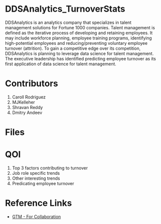 # DDSAnalytics_TurnoverStats

DDSAnalytics is an analytics company that specializes in talent management solutions for Fortune 1000 companies. Talent management is defined as the iterative process of developing and retaining employees. It may include workforce planning, employee training programs, identifying high-potential employees and reducing/preventing voluntary employee turnover (attrition). To gain a competitive edge over its competition, DDSAnalytics is planning to leverage data science for talent management. The executive leadership has identified predicting employee turnover as its first application of data science for talent management.

# Contributors

1. Caroll Rodriguez
1. MJKelleher
1. Shravan Reddy
1. Dmitry Andeev

# Files

# QOI
1. Top 3 factors contributing to turnover
1. Job role specific trends
1. Other interesting trends
1. Predicating employee turnover

# Reference Links

* [GTM - For Collaboration](https://app.gotomeeting.com/?meetingId=336080109)
